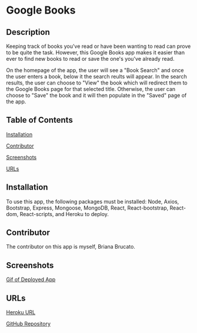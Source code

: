 # Google Books

## Description
Keeping track of books you've read or have been wanting to read can prove to be quite the task. However, this Google Books app makes it easier than ever to find new books to read or save the one's you've already read.

On the homepage of the app, the user will see a "Book Search" and once the user enters a book, below it the search reults will appear. In the search results, the user can choose to "View" the book which will redirect them to the Google Books page for that selected title. Otherwise, the user can choose to "Save" the book and it will then populate in the "Saved" page of the app.

## Table of Contents
[Installation](#installation)

[Contributor](#contributor)

[Screenshots](#screenshots)

[URLs](#urls)

## Installation
To use this app, the following packages must be installed: Node, Axios, Bootstrap, Express, Mongoose, MongoDB, React, React-bootstrap, React-dom, React-scripts, and Heroku to deploy.

## Contributor
The contributor on this app is myself, Briana Brucato.

## Screenshots
[Gif of Deployed App](./screenshots/google-books-search.gif)

## URLs
[Heroku URL](https://cryptic-anchorage-12673.herokuapp.com/)

[GitHub Repository](https://github.com/bebrucato/google_books)